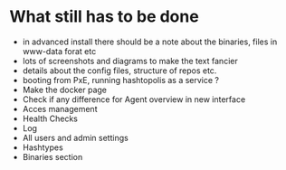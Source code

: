# What still has to be done
- in advanced install there should be a note about the binaries, files in www-data forat etc
- lots of screenshots and diagrams to make the text fancier
- details about the config files, structure of repos etc.
- booting from PxE, running hashtopolis as a service ?
- Make the docker page
- Check if any difference for Agent overview in new interface
- Acces management
- Health Checks
- Log
- All users and admin settings 
- Hashtypes
- Binaries section